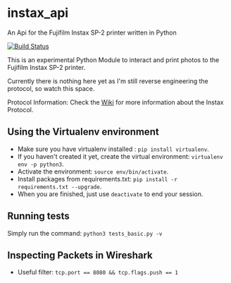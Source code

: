 # instax_api
An Api for the Fujifilm Instax SP-2 printer written in Python

[![Build Status](https://travis-ci.org/jpwsutton/instax_api.svg?branch=master)](https://travis-ci.org/jpwsutton/instax_api)

This is an experimental Python Module to interact and print photos to the Fujifilm Instax SP-2 printer.

Currently there is nothing here yet as I'm still reverse engineering the protocol, so watch this space.

Protocol Information: Check the [Wiki](https://github.com/jpwsutton/instax_api/wiki) for more information about the Instax Protocol.




## Using the Virtualenv environment

* Make sure you have virtualenv installed : `pip install virtualenv`.
* If you haven't created it yet, create the virtual environment: `virtualenv env -p python3`.
* Activate the environment: `source env/bin/activate`.
* Install packages from requirements.txt: `pip install -r requirements.txt --upgrade`.
* When you are finished, just use `deactivate` to end your session.

## Running tests
Simply run the command: `python3 tests_basic.py -v`


## Inspecting Packets in Wireshark
* Useful filter: `tcp.port == 8080 && tcp.flags.push == 1`
